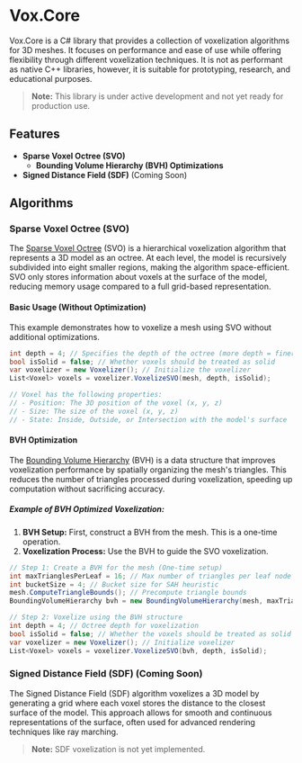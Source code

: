 # Vox.Core

Vox.Core is a C# library that provides a collection of voxelization algorithms for 3D meshes. It focuses on performance and ease of use while offering flexibility through different voxelization techniques. It is not as performant as native C++ libraries, however, it is suitable for prototyping, research, and educational purposes.

> **Note:** This library is under active development and not yet ready for production use.

## Features
- **Sparse Voxel Octree (SVO)**
  - **Bounding Volume Hierarchy (BVH) Optimizations**
- **Signed Distance Field (SDF)** (Coming Soon)

## Algorithms

### Sparse Voxel Octree (SVO)

The [Sparse Voxel Octree](https://eisenwave.github.io/voxel-compression-docs/svo/svo.html) (SVO) is a hierarchical voxelization algorithm that represents a 3D model as an octree. At each level, the model is recursively subdivided into eight smaller regions, making the algorithm space-efficient. SVO only stores information about voxels at the surface of the model, reducing memory usage compared to a full grid-based representation.

#### Basic Usage (Without Optimization)
This example demonstrates how to voxelize a mesh using SVO without additional optimizations.

```csharp
int depth = 4; // Specifies the depth of the octree (more depth = finer detail)
bool isSolid = false; // Whether voxels should be treated as solid
var voxelizer = new Voxelizer(); // Initialize the voxelizer
List<Voxel> voxels = voxelizer.VoxelizeSVO(mesh, depth, isSolid);

// Voxel has the following properties:
// - Position: The 3D position of the voxel (x, y, z)
// - Size: The size of the voxel (x, y, z)
// - State: Inside, Outside, or Intersection with the model's surface
```

#### BVH Optimization
The [Bounding Volume Hierarchy](https://en.wikipedia.org/wiki/Bounding_volume_hierarchy) (BVH) is a data structure that improves voxelization performance by spatially organizing the mesh's triangles. This reduces the number of triangles processed during voxelization, speeding up computation without sacrificing accuracy.

##### Example of BVH Optimized Voxelization:

1. **BVH Setup:** First, construct a BVH from the mesh. This is a one-time operation.
2. **Voxelization Process:** Use the BVH to guide the SVO voxelization.

```csharp
// Step 1: Create a BVH for the mesh (One-time setup)
int maxTrianglesPerLeaf = 16; // Max number of triangles per leaf node
int bucketSize = 4; // Bucket size for SAH heuristic
mesh.ComputeTriangleBounds(); // Precompute triangle bounds
BoundingVolumeHierarchy bvh = new BoundingVolumeHierarchy(mesh, maxTrianglesPerLeaf, bucketSize); // Create BVH

// Step 2: Voxelize using the BVH structure
int depth = 4; // Octree depth for voxelization
bool isSolid = false; // Whether the voxels should be treated as solid
var voxelizer = new Voxelizer(); // Initialize voxelizer
List<Voxel> voxels = voxelizer.VoxelizeSVO(bvh, depth, isSolid);
```

### Signed Distance Field (SDF) (Coming Soon)

The Signed Distance Field (SDF) algorithm voxelizes a 3D model by generating a grid where each voxel stores the distance to the closest surface of the model. This approach allows for smooth and continuous representations of the surface, often used for advanced rendering techniques like ray marching.

> **Note:** SDF voxelization is not yet implemented.